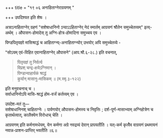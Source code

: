 +++
title = "१९ ०६ अनाहिताग्नेराग्रयणम् "

+++
उपदिश्यत इति शेषः ।

अत्राऽनाहिताग्नेर् ग्रहणं "सशेषाधानिनो ऽप्याऽऽहिताग्नेर् नेदं स्मार्तम् आग्रयणं श्रौतेन समुच्चेतव्यम्" इत्य्-अर्थम् ।
औपासन-होमादेस् तु अग्नि-होत्र-होमादिना समुच्चय एव ।  

पिण्डपितृयज्ञो मासिश्राद्धं च आहिताग्न्य्-अनाहिताग्न्योर् उभयोर् अपि समुच्चेतव्ये -

"सोऽयम् एवं-विहित एवानाहिताग्नेर् औपासने" (आप.श्रौ.६-२८.) इति वचनात्,  

> पितृयज्ञं तु निर्वर्त्य  
> विप्रश् चन्द्र-क्षयेऽग्निमान् ।  
> पिण्डान्वाहार्यकं श्राद्धं  
> कुर्यान् मासानु-मासिकम् ॥ (म.स्मृ.३-१२२) 

इति मनुवचनाच् च ।  
सर्वाधानिनोऽपि मासि-श्राद्धं होम-वर्जं कर्तव्यम् एव । 

उपदेश-मतं तु—  
सशेषाधानिनश् चाहिताग्नेः ।
पार्वणयोर् औपासन-होमस्य च निवृत्तिः ; दर्श-पूर्ण-मासाभ्याम् अग्निहोत्रेण च कृतार्थत्वात्, कालैक्येन विरोधाच् चेति ।

आग्रयणम् इति कर्मनामधेयम्, येन कर्मणा अग्रे नवद्रव्यं देवान् प्रापयतीति ।
यत्-कर्म कृत्वेैव वाग्रयणं प्रथमायनं नवान्न-प्राशन-प्राप्तिर् भवतीति ॥६॥